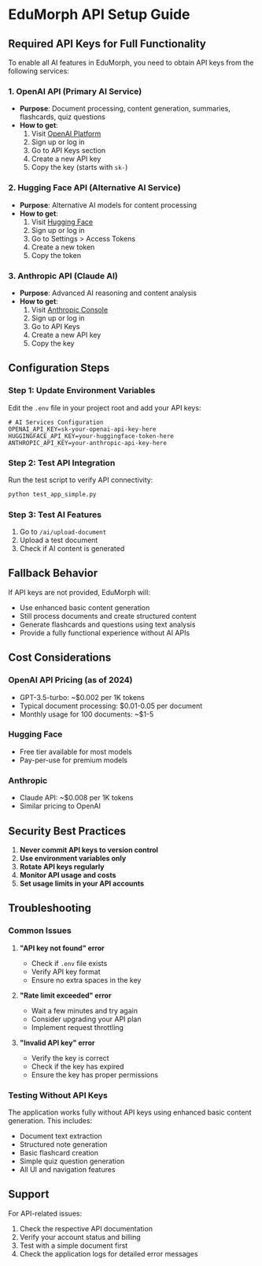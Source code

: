 # EduMorph API Setup Guide

## Required API Keys for Full Functionality

To enable all AI features in EduMorph, you need to obtain API keys from the following services:

### 1. OpenAI API (Primary AI Service)
- **Purpose**: Document processing, content generation, summaries, flashcards, quiz questions
- **How to get**: 
  1. Visit [OpenAI Platform](https://platform.openai.com/)
  2. Sign up or log in
  3. Go to API Keys section
  4. Create a new API key
  5. Copy the key (starts with `sk-`)

### 2. Hugging Face API (Alternative AI Service)
- **Purpose**: Alternative AI models for content processing
- **How to get**:
  1. Visit [Hugging Face](https://huggingface.co/)
  2. Sign up or log in
  3. Go to Settings > Access Tokens
  4. Create a new token
  5. Copy the token

### 3. Anthropic API (Claude AI)
- **Purpose**: Advanced AI reasoning and content analysis
- **How to get**:
  1. Visit [Anthropic Console](https://console.anthropic.com/)
  2. Sign up or log in
  3. Go to API Keys
  4. Create a new API key
  5. Copy the key

## Configuration Steps

### Step 1: Update Environment Variables
Edit the `.env` file in your project root and add your API keys:

```env
# AI Services Configuration
OPENAI_API_KEY=sk-your-openai-api-key-here
HUGGINGFACE_API_KEY=your-huggingface-token-here
ANTHROPIC_API_KEY=your-anthropic-api-key-here
```

### Step 2: Test API Integration
Run the test script to verify API connectivity:

```bash
python test_app_simple.py
```

### Step 3: Test AI Features
1. Go to `/ai/upload-document`
2. Upload a test document
3. Check if AI content is generated

## Fallback Behavior

If API keys are not provided, EduMorph will:
- Use enhanced basic content generation
- Still process documents and create structured content
- Generate flashcards and questions using text analysis
- Provide a fully functional experience without AI APIs

## Cost Considerations

### OpenAI API Pricing (as of 2024)
- GPT-3.5-turbo: ~$0.002 per 1K tokens
- Typical document processing: $0.01-0.05 per document
- Monthly usage for 100 documents: ~$1-5

### Hugging Face
- Free tier available for most models
- Pay-per-use for premium models

### Anthropic
- Claude API: ~$0.008 per 1K tokens
- Similar pricing to OpenAI

## Security Best Practices

1. **Never commit API keys to version control**
2. **Use environment variables only**
3. **Rotate API keys regularly**
4. **Monitor API usage and costs**
5. **Set usage limits in your API accounts**

## Troubleshooting

### Common Issues

1. **"API key not found" error**
   - Check if `.env` file exists
   - Verify API key format
   - Ensure no extra spaces in the key

2. **"Rate limit exceeded" error**
   - Wait a few minutes and try again
   - Consider upgrading your API plan
   - Implement request throttling

3. **"Invalid API key" error**
   - Verify the key is correct
   - Check if the key has expired
   - Ensure the key has proper permissions

### Testing Without API Keys

The application works fully without API keys using enhanced basic content generation. This includes:
- Document text extraction
- Structured note generation
- Basic flashcard creation
- Simple quiz question generation
- All UI and navigation features

## Support

For API-related issues:
1. Check the respective API documentation
2. Verify your account status and billing
3. Test with a simple document first
4. Check the application logs for detailed error messages
